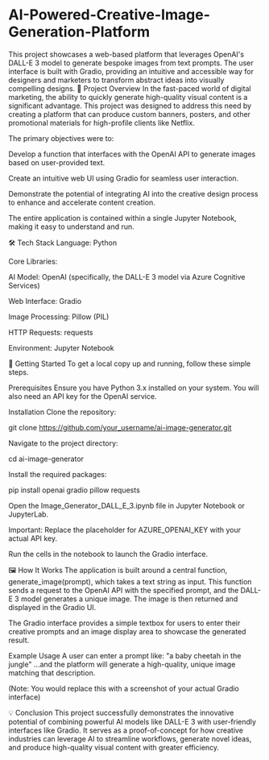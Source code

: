 # AI-Powered-Creative-Image-Generation-Platform
This project showcases a web-based platform that leverages OpenAI's DALL-E 3 model to generate bespoke images from text prompts. The user interface is built with Gradio, providing an intuitive and accessible way for designers and marketers to transform abstract ideas into visually compelling designs.
🎯 Project Overview
In the fast-paced world of digital marketing, the ability to quickly generate high-quality visual content is a significant advantage. This project was designed to address this need by creating a platform that can produce custom banners, posters, and other promotional materials for high-profile clients like Netflix.

The primary objectives were to:

Develop a function that interfaces with the OpenAI API to generate images based on user-provided text.

Create an intuitive web UI using Gradio for seamless user interaction.

Demonstrate the potential of integrating AI into the creative design process to enhance and accelerate content creation.

The entire application is contained within a single Jupyter Notebook, making it easy to understand and run.

🛠️ Tech Stack
Language: Python

Core Libraries:

AI Model: OpenAI (specifically, the DALL-E 3 model via Azure Cognitive Services)

Web Interface: Gradio

Image Processing: Pillow (PIL)

HTTP Requests: requests

Environment: Jupyter Notebook

🚀 Getting Started
To get a local copy up and running, follow these simple steps.

Prerequisites
Ensure you have Python 3.x installed on your system. You will also need an API key for the OpenAI service.

Installation
Clone the repository:

git clone https://github.com/your_username/ai-image-generator.git

Navigate to the project directory:

cd ai-image-generator

Install the required packages:

pip install openai gradio pillow requests

Open the Image_Generator_DALL_E_3.ipynb file in Jupyter Notebook or JupyterLab.

Important: Replace the placeholder for AZURE_OPENAI_KEY with your actual API key.

Run the cells in the notebook to launch the Gradio interface.

🖼️ How It Works
The application is built around a central function, generate_image(prompt), which takes a text string as input. This function sends a request to the OpenAI API with the specified prompt, and the DALL-E 3 model generates a unique image. The image is then returned and displayed in the Gradio UI.

The Gradio interface provides a simple textbox for users to enter their creative prompts and an image display area to showcase the generated result.

Example Usage
A user can enter a prompt like:
"a baby cheetah in the jungle"
...and the platform will generate a high-quality, unique image matching that description.

(Note: You would replace this with a screenshot of your actual Gradio interface)

💡 Conclusion
This project successfully demonstrates the innovative potential of combining powerful AI models like DALL-E 3 with user-friendly interfaces like Gradio. It serves as a proof-of-concept for how creative industries can leverage AI to streamline workflows, generate novel ideas, and produce high-quality visual content with greater efficiency.
